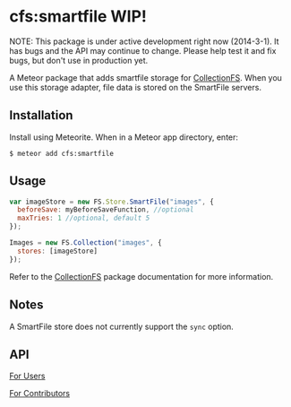 cfs:smartfile WIP!
=========================

NOTE: This package is under active development right now (2014-3-1). It has
bugs and the API may continue to change. Please help test it and fix bugs,
but don't use in production yet.

A Meteor package that adds smartfile storage for
[CollectionFS](https://github.com/CollectionFS/Meteor-CollectionFS). When you
use this storage adapter, file data is stored on the SmartFile servers.

## Installation

Install using Meteorite. When in a Meteor app directory, enter:

```
$ meteor add cfs:smartfile
```

## Usage

```js
var imageStore = new FS.Store.SmartFile("images", {
  beforeSave: myBeforeSaveFunction, //optional
  maxTries: 1 //optional, default 5
});

Images = new FS.Collection("images", {
  stores: [imageStore]
});
```

Refer to the [CollectionFS](https://github.com/CollectionFS/Meteor-CollectionFS)
package documentation for more information.

## Notes

A SmartFile store does not currently support the `sync` option.

## API

[For Users](https://github.com/CollectionFS/Meteor-cfs-smartfile/blob/master/api.md)

[For Contributors](https://github.com/CollectionFS/Meteor-cfs-smartfile/blob/master/internal.api.md)